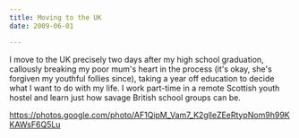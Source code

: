 ```yaml
---
title: Moving to the UK
date: 2009-06-01

---
```


I move to the UK precisely two days after my high school graduation, callously breaking my poor mum's heart in the process (it's okay, she's forgiven my youthful follies since), taking a year off education to decide what I want to do with my life. I work part-time in a remote Scottish youth hostel and learn just how savage British school groups can be.

https://photos.google.com/photo/AF1QipM_Vam7_K2glleZEeRtypNom9h99KKAWsF6Q5Lu
